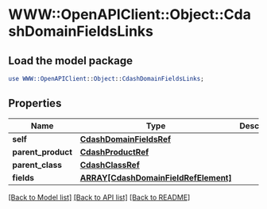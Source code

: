 # WWW::OpenAPIClient::Object::CdashDomainFieldsLinks

## Load the model package
```perl
use WWW::OpenAPIClient::Object::CdashDomainFieldsLinks;
```

## Properties
Name | Type | Description | Notes
------------ | ------------- | ------------- | -------------
**self** | [**CdashDomainFieldsRef**](CdashDomainFieldsRef.md) |  | [optional] 
**parent_product** | [**CdashProductRef**](CdashProductRef.md) |  | [optional] 
**parent_class** | [**CdashClassRef**](CdashClassRef.md) |  | [optional] 
**fields** | [**ARRAY[CdashDomainFieldRefElement]**](CdashDomainFieldRefElement.md) |  | [optional] 

[[Back to Model list]](../README.md#documentation-for-models) [[Back to API list]](../README.md#documentation-for-api-endpoints) [[Back to README]](../README.md)


